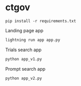 # ctgov

```
pip install -r requirements.txt
```

Landing page app
```python
lightning run app app.py
```

Trials search app
```python
python app_v1.py
```

Prompt search app
```python
python app_v2.py
```